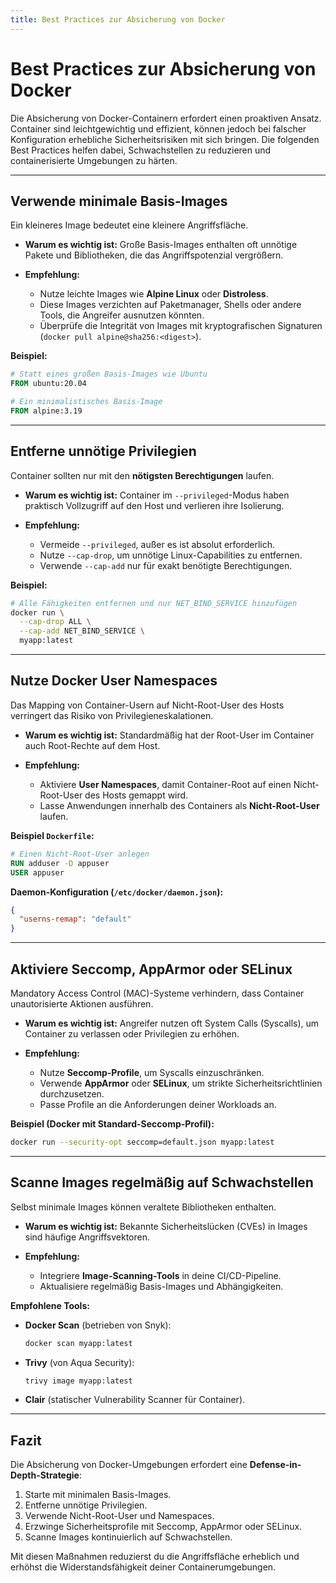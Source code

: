 ```yaml
---
title: Best Practices zur Absicherung von Docker
---
```

# Best Practices zur Absicherung von Docker

Die Absicherung von Docker-Containern erfordert einen proaktiven Ansatz. Container sind leichtgewichtig und effizient, können jedoch bei falscher Konfiguration erhebliche Sicherheitsrisiken mit sich bringen. Die folgenden Best Practices helfen dabei, Schwachstellen zu reduzieren und containerisierte Umgebungen zu härten.

---

## Verwende minimale Basis-Images

Ein kleineres Image bedeutet eine kleinere Angriffsfläche.

* **Warum es wichtig ist:** Große Basis-Images enthalten oft unnötige Pakete und Bibliotheken, die das Angriffspotenzial vergrößern.
* **Empfehlung:**

  * Nutze leichte Images wie **Alpine Linux** oder **Distroless**.
  * Diese Images verzichten auf Paketmanager, Shells oder andere Tools, die Angreifer ausnutzen könnten.
  * Überprüfe die Integrität von Images mit kryptografischen Signaturen (`docker pull alpine@sha256:<digest>`).

**Beispiel:**

```dockerfile
# Statt eines großen Basis-Images wie Ubuntu
FROM ubuntu:20.04

# Ein minimalistisches Basis-Image
FROM alpine:3.19
```

---

## Entferne unnötige Privilegien

Container sollten nur mit den **nötigsten Berechtigungen** laufen.

* **Warum es wichtig ist:** Container im `--privileged`-Modus haben praktisch Vollzugriff auf den Host und verlieren ihre Isolierung.
* **Empfehlung:**

  * Vermeide `--privileged`, außer es ist absolut erforderlich.
  * Nutze `--cap-drop`, um unnötige Linux-Capabilities zu entfernen.
  * Verwende `--cap-add` nur für exakt benötigte Berechtigungen.

**Beispiel:**

```bash
# Alle Fähigkeiten entfernen und nur NET_BIND_SERVICE hinzufügen
docker run \
  --cap-drop ALL \
  --cap-add NET_BIND_SERVICE \
  myapp:latest
```

---

## Nutze Docker User Namespaces

Das Mapping von Container-Usern auf Nicht-Root-User des Hosts verringert das Risiko von Privilegieneskalationen.

* **Warum es wichtig ist:** Standardmäßig hat der Root-User im Container auch Root-Rechte auf dem Host.
* **Empfehlung:**

  * Aktiviere **User Namespaces**, damit Container-Root auf einen Nicht-Root-User des Hosts gemappt wird.
  * Lasse Anwendungen innerhalb des Containers als **Nicht-Root-User** laufen.

**Beispiel `Dockerfile`:**

```dockerfile
# Einen Nicht-Root-User anlegen
RUN adduser -D appuser
USER appuser
```

**Daemon-Konfiguration (`/etc/docker/daemon.json`):**

```json
{
  "userns-remap": "default"
}
```

---

## Aktiviere Seccomp, AppArmor oder SELinux

Mandatory Access Control (MAC)-Systeme verhindern, dass Container unautorisierte Aktionen ausführen.

* **Warum es wichtig ist:** Angreifer nutzen oft System Calls (Syscalls), um Container zu verlassen oder Privilegien zu erhöhen.
* **Empfehlung:**

  * Nutze **Seccomp-Profile**, um Syscalls einzuschränken.
  * Verwende **AppArmor** oder **SELinux**, um strikte Sicherheitsrichtlinien durchzusetzen.
  * Passe Profile an die Anforderungen deiner Workloads an.

**Beispiel (Docker mit Standard-Seccomp-Profil):**

```bash
docker run --security-opt seccomp=default.json myapp:latest
```

---

## Scanne Images regelmäßig auf Schwachstellen

Selbst minimale Images können veraltete Bibliotheken enthalten.

* **Warum es wichtig ist:** Bekannte Sicherheitslücken (CVEs) in Images sind häufige Angriffsvektoren.
* **Empfehlung:**

  * Integriere **Image-Scanning-Tools** in deine CI/CD-Pipeline.
  * Aktualisiere regelmäßig Basis-Images und Abhängigkeiten.

**Empfohlene Tools:**

* **Docker Scan** (betrieben von Snyk):

  ```bash
  docker scan myapp:latest
  ```

* **Trivy** (von Aqua Security):

  ```bash
  trivy image myapp:latest
  ```

* **Clair** (statischer Vulnerability Scanner für Container).

---

## Fazit

Die Absicherung von Docker-Umgebungen erfordert eine **Defense-in-Depth-Strategie**:

1. Starte mit minimalen Basis-Images.
2. Entferne unnötige Privilegien.
3. Verwende Nicht-Root-User und Namespaces.
4. Erzwinge Sicherheitsprofile mit Seccomp, AppArmor oder SELinux.
5. Scanne Images kontinuierlich auf Schwachstellen.

Mit diesen Maßnahmen reduzierst du die Angriffsfläche erheblich und erhöhst die Widerstandsfähigkeit deiner Containerumgebungen.
